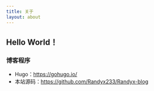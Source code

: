 ```yaml
---
title: 关于
layout: about
---
```


## Hello World！

### 博客程序

- Hugo：<https://gohugo.io/>
- 本站源码：<https://github.com/Randyx233/Randyx-blog>

<!--more-->

